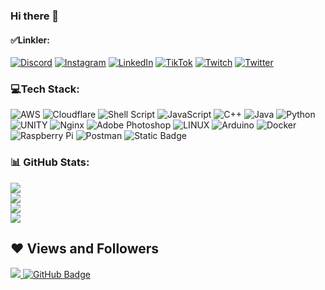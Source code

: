 ### Hi there 👋

#### ✅Linkler:
[![Discord](https://img.shields.io/badge/Discord-%237289DA.svg?logo=discord&logoColor=white)](https://discord.gg/ykHSqfQ) [![Instagram](https://img.shields.io/badge/Instagram-%23E4405F.svg?logo=Instagram&logoColor=white)](https://instagram.com/emrecellebi) [![LinkedIn](https://img.shields.io/badge/LinkedIn-%230077B5.svg?logo=linkedin&logoColor=white)](https://linkedin.com/in/emrecellebi) [![TikTok](https://img.shields.io/badge/TikTok-%23000000.svg?logo=TikTok&logoColor=white)](https://tiktok.com/@emrecellebi) [![Twitch](https://img.shields.io/badge/Twitch-%239146FF.svg?logo=Twitch&logoColor=white)](https://twitch.tv/emrecellebi) [![Twitter](https://img.shields.io/badge/Twitter-%231DA1F2.svg?logo=Twitter&logoColor=white)](https://twitter.com/emrecellebi)

### 💻Tech Stack:
![AWS](https://img.shields.io/badge/AWS-%23FF9900.svg?style=for-the-badge&logo=amazon-aws&logoColor=white) ![Cloudflare](https://img.shields.io/badge/Cloudflare-F38020?style=for-the-badge&logo=Cloudflare&logoColor=white) ![Shell Script](https://img.shields.io/badge/shell_script-%23121011.svg?style=for-the-badge&logo=gnu-bash&logoColor=white) ![JavaScript](https://img.shields.io/badge/javascript-%23323330.svg?style=for-the-badge&logo=javascript&logoColor=%23F7DF1E) ![C++](https://img.shields.io/badge/c++-%2300599C.svg?style=for-the-badge&logo=c%2B%2B&logoColor=white) ![Java](https://img.shields.io/badge/java-%23ED8B00.svg?style=for-the-badge&logo=java&logoColor=white) ![Python](https://img.shields.io/badge/python-3670A0?style=for-the-badge&logo=python&logoColor=ffdd54) ![UNITY](https://img.shields.io/badge/Unity-%2320232a.svg?style=for-the-badge&logo=unity&logoColor=white) ![Nginx](https://img.shields.io/badge/nginx-%23009639.svg?style=for-the-badge&logo=nginx&logoColor=white) ![Adobe Photoshop](https://img.shields.io/badge/adobephotoshop-%2331A8FF.svg?style=for-the-badge&logo=adobephotoshop&logoColor=white) ![LINUX](https://img.shields.io/badge/Linux-FCC624?style=for-the-badge&logo=linux&logoColor=black) ![Arduino](https://img.shields.io/badge/-Arduino-00979D?style=for-the-badge&logo=Arduino&logoColor=white) ![Docker](https://img.shields.io/badge/docker-%230db7ed.svg?style=for-the-badge&logo=docker&logoColor=white) ![Raspberry Pi](https://img.shields.io/badge/-RaspberryPi-C51A4A?style=for-the-badge&logo=Raspberry-Pi) ![Postman](https://img.shields.io/badge/Postman-FF6C37?style=for-the-badge&logo=postman&logoColor=white) ![Static Badge](https://img.shields.io/badge/VuePress-%23323330.svg?style=for-the-badge&logo=Vue.js&logoColor=%234fc08d)

### 📊 GitHub Stats:
![](https://github-readme-stats.vercel.app/api?username=emrecellebi&theme=dark&hide_border=true&include_all_commits=true&count_private=true)<br/>
![](https://github-readme-streak-stats.herokuapp.com/?user=emrecellebi&theme=dark&hide_border=true)<br/>
![](https://github-readme-stats.vercel.app/api/top-langs/?username=emrecellebi&theme=dark&hide_border=true&include_all_commits=true&count_private=true&layout=compact)<br/>
![](https://github-readme-activity-graph.vercel.app/graph?username=emrecellebi&theme=synthwave-84)

## ❤ Views and Followers

<a href="#">
    <img src="https://komarev.com/ghpvc/?username=emrecellebi">
</a>
<a href="#"><img src="https://img.shields.io/github/followers/emrecellebi?label=Followers&style=social" alt="GitHub Badge"></a>
